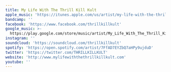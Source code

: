 ```yaml
---
title: My Life With The Thrill Kill Kult
apple_music: 'https://itunes.apple.com/us/artist/my-life-with-the-thrill-kill-kult/15151045'
bandcamp: ''
facebook: 'https://www.facebook.com/thrillkillkult'
google_music: >-
  https://play.google.com/store/music/artist/My_Life_With_The_Thrill_Kill_Kult?id=Aev4brd3xgg427iwjepoe5i4vca
instagram: ''
soundcloud: 'https://soundcloud.com/thrillkillkult'
spotify: 'https://open.spotify.com/artist/7FfAD7EYZbQ7aHPy9ujduD'
twitter: 'https://twitter.com/THRILLKILLKULT'
website: 'http://www.mylifewiththethrillkillkult.com'
youtube: ''
---
```

